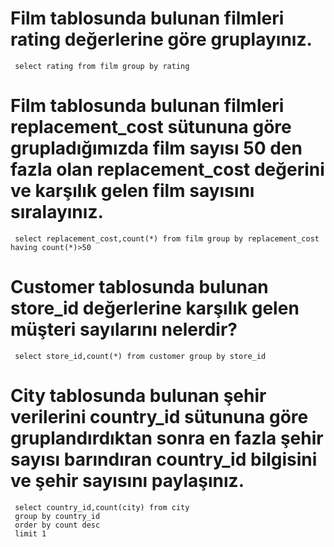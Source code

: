 
# Film tablosunda bulunan filmleri rating değerlerine göre gruplayınız.
     select rating from film group by rating

# Film tablosunda bulunan filmleri replacement_cost sütununa göre grupladığımızda film sayısı 50 den fazla olan replacement_cost değerini ve karşılık gelen film sayısını sıralayınız.
     select replacement_cost,count(*) from film group by replacement_cost having count(*)>50

# Customer tablosunda bulunan store_id değerlerine karşılık gelen müşteri sayılarını nelerdir?
     select store_id,count(*) from customer group by store_id

# City tablosunda bulunan şehir verilerini country_id sütununa göre gruplandırdıktan sonra en fazla şehir sayısı barındıran country_id bilgisini ve şehir sayısını paylaşınız.
     select country_id,count(city) from city  
     group by country_id 
     order by count desc 
     limit 1
     